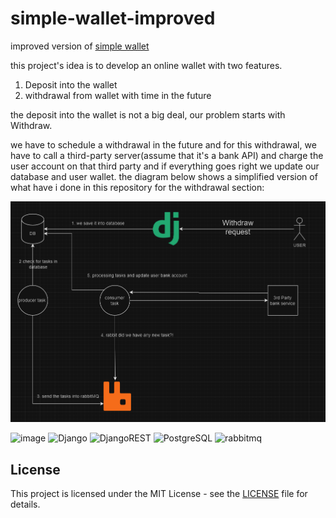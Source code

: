 # simple-wallet-improved
improved version of [simple wallet]("https://google.com")

this project's idea is to develop an online wallet with two features.

1. Deposit into the wallet
2. withdrawal from wallet with time in the future

the deposit into the wallet is not a big deal, our problem starts with Withdraw.

we have to schedule a withdrawal in the future and for this withdrawal, we have to call a third-party server(assume that it's a bank API) and charge the user account on that third party and if everything goes right we update our database and user wallet. the diagram below shows a simplified version of what have i done in this repository for the withdrawal section:

![diagram](./assets/Capture.PNG)


![image](https://img.shields.io/badge/Python-FFD43B?style=for-the-badge&logo=python&logoColor=blue)
![Django](https://img.shields.io/badge/django-%23092E20.svg?style=for-the-badge&logo=django&logoColor=white)
![DjangoREST](https://img.shields.io/badge/DJANGO-REST-ff1709?style=for-the-badge&logo=django&logoColor=white&color=ff1709&labelColor=gray)
![PostgreSQL](https://img.shields.io/badge/PostgreSQL-316192?style=for-the-badge&logo=postgresql&logoColor=white)
![rabbitmq](https://img.shields.io/badge/rabbitmq-%23FF6600.svg?&style=for-the-badge&logo=rabbitmq&logoColor=white)

## License

This project is licensed under the MIT License - see the [LICENSE](./LICENSE) file for details.
